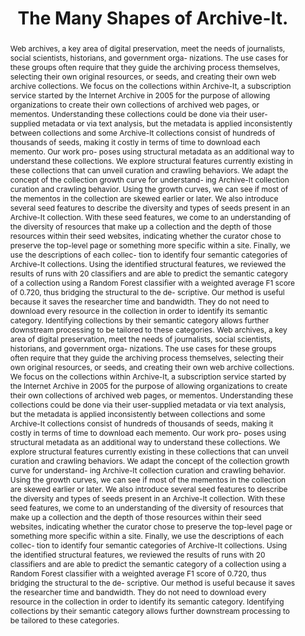 ---
abstract: "Web archives, a key area of digital preservation, meet the needs of journalists,
  social scientists, historians, and government orga- nizations. The use cases for
  these groups often require that they guide the archiving process themselves, selecting
  their own original resources, or seeds, and creating their own web archive collections.
  We focus on the collections within Archive-It, a subscription service started by
  the Internet Archive in 2005 for the purpose of allowing organizations to create
  their own collections of archived web pages, or mementos. Understanding these collections
  could be done via their user-supplied metadata or via text analysis, but the metadata
  is applied inconsistently between collections and some Archive-It collections consist
  of hundreds of thousands of seeds, making it costly in terms of time to download
  each memento. Our work pro- poses using structural metadata as an additional way
  to understand these collections. We explore structural features currently existing
  in these collections that can unveil curation and crawling behaviors. We adapt the
  concept of the collection growth curve for understand- ing Archive-It collection
  curation and crawling behavior. Using the growth curves, we can see if most of the
  mementos in the collection are skewed earlier or later. We also introduce several
  seed features to describe the diversity and types of seeds present in an Archive-It
  collection. With these seed features, we come to an understanding of the diversity
  of resources that make up a collection and the depth of those resources within their
  seed websites, indicating whether the curator chose to preserve the top-level page
  or something more specific within a site. Finally, we use the descriptions of each
  collec- tion to identify four semantic categories of Archive-It collections. Using
  the identified structural features, we reviewed the results of runs with 20 classifiers
  and are able to predict the semantic category of a collection using a Random Forest
  classifier with a weighted average F1 score of 0.720, thus bridging the structural
  to the de- scriptive. Our method is useful because it saves the researcher time
  and bandwidth. They do not need to download every resource in the collection in
  order to identify its semantic category. Identifying collections by their semantic
  category allows further downstream processing to be tailored to these categories.\tWeb
  archives, a key area of digital preservation, meet the needs of journalists, social
  scientists, historians, and government orga- nizations. The use cases for these
  groups often require that they guide the archiving process themselves, selecting
  their own original resources, or seeds, and creating their own web archive collections.
  We focus on the collections within Archive-It, a subscription service started by
  the Internet Archive in 2005 for the purpose of allowing organizations to create
  their own collections of archived web pages, or mementos. Understanding these collections
  could be done via their user-supplied metadata or via text analysis, but the metadata
  is applied inconsistently between collections and some Archive-It collections consist
  of hundreds of thousands of seeds, making it costly in terms of time to download
  each memento. Our work pro- poses using structural metadata as an additional way
  to understand these collections. We explore structural features currently existing
  in these collections that can unveil curation and crawling behaviors. We adapt the
  concept of the collection growth curve for understand- ing Archive-It collection
  curation and crawling behavior. Using the growth curves, we can see if most of the
  mementos in the collection are skewed earlier or later. We also introduce several
  seed features to describe the diversity and types of seeds present in an Archive-It
  collection. With these seed features, we come to an understanding of the diversity
  of resources that make up a collection and the depth of those resources within their
  seed websites, indicating whether the curator chose to preserve the top-level page
  or something more specific within a site. Finally, we use the descriptions of each
  collec- tion to identify four semantic categories of Archive-It collections. Using
  the identified structural features, we reviewed the results of runs with 20 classifiers
  and are able to predict the semantic category of a collection using a Random Forest
  classifier with a weighted average F1 score of 0.720, thus bridging the structural
  to the de- scriptive. Our method is useful because it saves the researcher time
  and bandwidth. They do not need to download every resource in the collection in
  order to identify its semantic category. Identifying collections by their semantic
  category allows further downstream processing to be tailored to these categories."
creators:
- Jones, Shawn
- Weigle, Michele
- Nwala, Alexander
- Nelson, Michael
date: null
document_url: https://services.phaidra.univie.ac.at/api/object/o:923619/download
grand_parent: iPRES
institutions: []
keywords:
- boston
landing_page_url: https://phaidra.univie.ac.at/o:923619
language: eng
layout: publication
license: CC BY 4.0 International
notes_url: null
parent: iPRES 2018
publication_type: paper
size: 2639145
slides_url: null
source_name: iPRES
title: The Many Shapes of Archive-It.
year: 2018
---